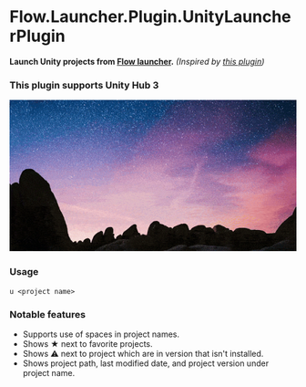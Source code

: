 Flow.Launcher.Plugin.UnityLauncherPlugin
==================

**Launch Unity projects from [Flow launcher](https://www.flowlauncher.com/).** _(Inspired by [this plugin](https://github.com/LeLocTai/Flow.Launcher.Plugin.UnityEngine))_

### **This plugin supports Unity Hub 3**

![demo](https://raw.githubusercontent.com/Ghost-Miner/Unity-project-launcher-plugin/refs/heads/main/demo.gif)
### Usage

    u <project name> 

### Notable features
- Supports use of spaces in project names.
- Shows ★ next to favorite projects.
- Shows ⚠️ next to project which are in version that isn't installed.
- Shows project path, last modified date, and project version under project name.
